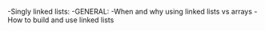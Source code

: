  -Singly linked lists:
 -GENERAL:
 -When and why using linked lists vs arrays
 -How to build and use linked lists
